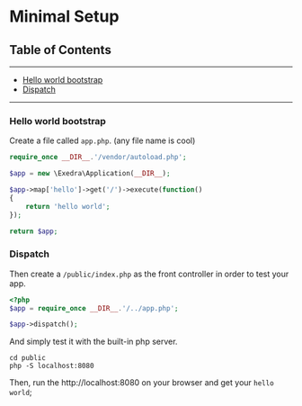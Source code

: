 # Minimal Setup

## Table of Contents
---
- [Hello world bootstrap](#hello-world-bootstrap)
- [Dispatch](#dispatch)

---

### Hello world bootstrap
Create a file called ```app.php```. (any file name is cool)
```php
require_once __DIR__.'/vendor/autoload.php';

$app = new \Exedra\Application(__DIR__);

$app->map['hello']->get('/')->execute(function()
{
    return 'hello world';
});

return $app;
```

### Dispatch
Then create a ```/public/index.php``` as the front controller in order to test your app.
```php
<?php
$app = require_once __DIR__.'/../app.php';

$app->dispatch();
```
And simply test it with the built-in php server.
```
cd public
php -S localhost:8080
```

Then, run the http://localhost:8080 on your browser and get your ```hello world```;